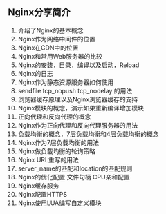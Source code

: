 ## Nginx分享简介

1. 介绍了Nginx的基本概念
2. Nginx作为网络中间件的位置
3. Nginx在CDN中的位置
4. Nginx和常用Web服务器的比较
5. Nginx的安装，目录，编译以及启动，Reload
6. Nginx的日志
7. Nginx作为静态资源服务器如何使用
8. sendfile tcp_nopush tcp_nodelay 的用法
9. 浏览器缓存原理以及Nginx浏览器缓存的支持
10. Nginx模块的概念，演示如果重新编译增加模块
11. 正向代理和反向代理的概念
12. Nginx作为正向代理和反向代理服务器的用法
13. 负载均衡的概念，7层负载均衡和4层负载均衡的概念
14. Nginx作为7层负载均衡的用法
15. Nginx做负载均衡的轮询策略
16. Nginx URL重写的用法
17. server_name的匹配和location的匹配规则
18. Nginx的优化配置 文件句柄 CPU亲和配置
19. Nginx缓存服务
20. Nginx配置HTTPS 
21. Nginx使用LUA编写自定义模块

